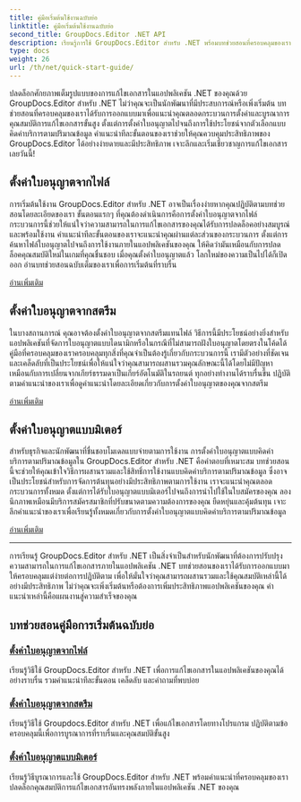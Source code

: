 ```yaml
---
title: คู่มือเริ่มต้นใช้งานฉบับย่อ
linktitle: คู่มือเริ่มต้นใช้งานฉบับย่อ
second_title: GroupDocs.Editor .NET API
description: เรียนรู้การใช้ GroupDocs.Editor สำหรับ .NET พร้อมบทช่วยสอนที่ครอบคลุมของเรา ตั้งค่าใบอนุญาต ผสานรวมคุณสมบัติ และปลดล็อกความสามารถในการแก้ไขเอกสารอันทรงพลัง
type: docs
weight: 26
url: /th/net/quick-start-guide/
---
```

ปลดล็อกศักยภาพเต็มรูปแบบของการแก้ไขเอกสารในแอปพลิเคชัน .NET ของคุณด้วย GroupDocs.Editor สำหรับ .NET ไม่ว่าคุณจะเป็นนักพัฒนาที่มีประสบการณ์หรือเพิ่งเริ่มต้น บทช่วยสอนที่ครอบคลุมของเราได้รับการออกแบบมาเพื่อแนะนำคุณตลอดกระบวนการตั้งค่าและบูรณาการคุณสมบัติการแก้ไขเอกสารขั้นสูง ตั้งแต่การตั้งค่าใบอนุญาตไปจนถึงการใช้ประโยชน์จากตัวเลือกแบบคิดค่าบริการตามปริมาณข้อมูล คำแนะนำทีละขั้นตอนของเราช่วยให้คุณควบคุมประสิทธิภาพของ GroupDocs.Editor ได้อย่างง่ายดายและมีประสิทธิภาพ เจาะลึกและเริ่มเชี่ยวชาญการแก้ไขเอกสารเลยวันนี้!
## ตั้งค่าใบอนุญาตจากไฟล์

การเริ่มต้นใช้งาน GroupDocs.Editor สำหรับ .NET อาจเป็นเรื่องง่ายหากคุณปฏิบัติตามบทช่วยสอนโดยละเอียดของเรา ขั้นตอนแรกๆ ที่คุณต้องดำเนินการคือการตั้งค่าใบอนุญาตจากไฟล์ กระบวนการนี้ช่วยให้แน่ใจว่าความสามารถในการแก้ไขเอกสารของคุณได้รับการปลดล็อคอย่างสมบูรณ์และพร้อมใช้งาน คำแนะนำทีละขั้นตอนของเราจะแนะนำคุณผ่านแต่ละส่วนของกระบวนการ ตั้งแต่การค้นหาไฟล์ใบอนุญาตไปจนถึงการใช้งานภายในแอปพลิเคชันของคุณ ให้คิดว่ามันเหมือนกับการปลดล็อคคุณสมบัติใหม่ในเกมที่คุณชื่นชอบ เมื่อคุณตั้งค่าใบอนุญาตแล้ว โลกใหม่ของความเป็นไปได้ก็เปิดออก อ่านบทช่วยสอนฉบับเต็มของเราเพื่อการเริ่มต้นที่ราบรื่น

[อ่านเพิ่มเติม](./set-license-from-file/)

## ตั้งค่าใบอนุญาตจากสตรีม

ในบางสถานการณ์ คุณอาจต้องตั้งค่าใบอนุญาตจากสตรีมแทนไฟล์ วิธีการนี้มีประโยชน์อย่างยิ่งสำหรับแอปพลิเคชันที่จัดการใบอนุญาตแบบไดนามิกหรือในกรณีที่ไม่สามารถฝังใบอนุญาตโดยตรงในโค้ดได้ คู่มือที่ครอบคลุมของเราครอบคลุมทุกสิ่งที่คุณจำเป็นต้องรู้เกี่ยวกับกระบวนการนี้ เรามีตัวอย่างที่ชัดเจนและเคล็ดลับที่เป็นประโยชน์เพื่อให้แน่ใจว่าคุณสามารถผสานรวมคุณลักษณะนี้ได้โดยไม่มีปัญหา เหมือนกับการเปลี่ยนจากเกียร์ธรรมดาเป็นเกียร์อัตโนมัติในรถยนต์ ทุกอย่างทำงานได้ราบรื่นขึ้น ปฏิบัติตามคำแนะนำของเราเพื่อดูคำแนะนำโดยละเอียดเกี่ยวกับการตั้งค่าใบอนุญาตของคุณจากสตรีม

[อ่านเพิ่มเติม](./set-license-from-stream/)

## ตั้งค่าใบอนุญาตแบบมิเตอร์

สำหรับธุรกิจและนักพัฒนาที่ชื่นชอบโมเดลแบบจ่ายตามการใช้งาน การตั้งค่าใบอนุญาตแบบคิดค่าบริการตามปริมาณข้อมูลใน GroupDocs.Editor สำหรับ .NET คือคำตอบที่เหมาะสม บทช่วยสอนนี้จะช่วยให้คุณเข้าใจวิธีการผสานรวมและใช้สิทธิ์การใช้งานแบบคิดค่าบริการตามปริมาณข้อมูล ซึ่งอาจเป็นประโยชน์สำหรับการจัดการต้นทุนอย่างมีประสิทธิภาพตามการใช้งาน เราจะแนะนำคุณตลอดกระบวนการทั้งหมด ตั้งแต่การได้รับใบอนุญาตแบบมิเตอร์ไปจนถึงการนำไปใช้ในใบสมัครของคุณ ลองนึกภาพเหมือนมีบริการสมัครสมาชิกที่ปรับขนาดตามความต้องการของคุณ ยืดหยุ่นและคุ้มต้นทุน เจาะลึกคำแนะนำของเราเพื่อเรียนรู้ทั้งหมดเกี่ยวกับการตั้งค่าใบอนุญาตแบบคิดค่าบริการตามปริมาณข้อมูล

[อ่านเพิ่มเติม](./set-metered-license/)

---

การเรียนรู้ GroupDocs.Editor สำหรับ .NET เป็นสิ่งจำเป็นสำหรับนักพัฒนาที่ต้องการปรับปรุงความสามารถในการแก้ไขเอกสารภายในแอปพลิเคชัน .NET บทช่วยสอนของเราได้รับการออกแบบมาให้ครอบคลุมแต่ง่ายต่อการปฏิบัติตาม เพื่อให้มั่นใจว่าคุณสามารถผสานรวมและใช้คุณสมบัติเหล่านี้ได้อย่างมีประสิทธิภาพ ไม่ว่าคุณจะเพิ่งเริ่มต้นหรือต้องการเพิ่มประสิทธิภาพแอปพลิเคชันของคุณ คำแนะนำเหล่านี้คือแผนงานสู่ความสำเร็จของคุณ
## บทช่วยสอนคู่มือการเริ่มต้นฉบับย่อ
### [ตั้งค่าใบอนุญาตจากไฟล์](./set-license-from-file/)
เรียนรู้วิธีใช้ GroupDocs.Editor สำหรับ .NET เพื่อการแก้ไขเอกสารในแอปพลิเคชันของคุณได้อย่างราบรื่น รวมคำแนะนำทีละขั้นตอน เคล็ดลับ และคำถามที่พบบ่อย
### [ตั้งค่าใบอนุญาตจากสตรีม](./set-license-from-stream/)
เรียนรู้วิธีใช้ Groupdocs.Editor สำหรับ .NET เพื่อแก้ไขเอกสารโดยทางโปรแกรม ปฏิบัติตามข้อครอบคลุมนี้เพื่อการบูรณาการที่ราบรื่นและคุณสมบัติขั้นสูง
### [ตั้งค่าใบอนุญาตแบบมิเตอร์](./set-metered-license/)
เรียนรู้วิธีบูรณาการและใช้ GroupDocs.Editor สำหรับ .NET พร้อมคำแนะนำที่ครอบคลุมของเรา ปลดล็อกคุณสมบัติการแก้ไขเอกสารอันทรงพลังภายในแอปพลิเคชัน .NET ของคุณ